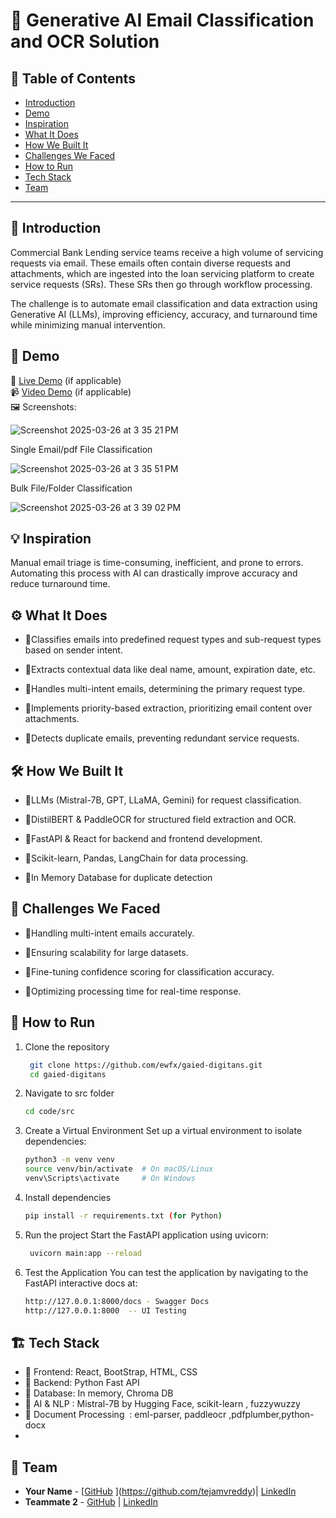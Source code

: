 # 🚀 Generative AI Email Classification and OCR Solution

## 📌 Table of Contents
- [Introduction](#introduction)
- [Demo](#demo)
- [Inspiration](#inspiration)
- [What It Does](#what-it-does)
- [How We Built It](#how-we-built-it)
- [Challenges We Faced](#challenges-we-faced)
- [How to Run](#how-to-run)
- [Tech Stack](#tech-stack)
- [Team](#team)

---

## 🎯 Introduction
Commercial Bank Lending service teams receive a high volume of servicing requests via email. These emails often contain diverse requests and attachments, which are ingested into the loan servicing platform to create service requests (SRs). These SRs then go through workflow processing.

The challenge is to automate email classification and data extraction using Generative AI (LLMs), improving efficiency, accuracy, and turnaround time while minimizing manual intervention. 
## 🎥 Demo
🔗 [Live Demo](#) (if applicable)  
📹 [Video Demo](#) (if applicable)  
🖼️ Screenshots:

![Screenshot 2025-03-26 at 3 35 21 PM](https://github.com/user-attachments/assets/3e0da19b-ad98-4dc3-b3c5-0235326b27a9)


Single Email/pdf File Classification

![Screenshot 2025-03-26 at 3 35 51 PM](https://github.com/user-attachments/assets/6385a10b-bea8-4eb3-a0de-c3865a43eeaa)


Bulk File/Folder Classification

![Screenshot 2025-03-26 at 3 39 02 PM](https://github.com/user-attachments/assets/9e4e70ce-2fa3-4be8-98ed-a2ac749b8905)


## 💡 Inspiration
Manual email triage is time-consuming, inefficient, and prone to errors. Automating this process with AI can drastically improve accuracy and reduce turnaround time.

## ⚙️ What It Does

- 🔹Classifies emails into predefined request types and sub-request types based on sender intent.

- 🔹Extracts contextual data like deal name, amount, expiration date, etc.

- 🔹Handles multi-intent emails, determining the primary request type.

- 🔹Implements priority-based extraction, prioritizing email content over attachments.

- 🔹Detects duplicate emails, preventing redundant service requests.

## 🛠️ How We Built It

- 🔹LLMs (Mistral-7B, GPT, LLaMA, Gemini) for request classification.

- 🔹DistilBERT & PaddleOCR for structured field extraction and OCR.

- 🔹FastAPI & React for backend and frontend development.

- 🔹Scikit-learn, Pandas, LangChain for data processing.

- 🔹In Memory Database for duplicate detection



## 🚧 Challenges We Faced

- 🔹Handling multi-intent emails accurately.

- 🔹Ensuring scalability for large datasets.

- 🔹Fine-tuning confidence scoring for classification accuracy.

- 🔹Optimizing processing time for real-time response.

## 🏃 How to Run
1. Clone the repository  
   ```sh
    git clone https://github.com/ewfx/gaied-digitans.git
    cd gaied-digitans
     ```
2. Navigate to src folder
   ```sh
   cd code/src
   ```
3. Create a Virtual Environment
   Set up a virtual environment to isolate dependencies:
   ```sh
   python3 -m venv venv
   source venv/bin/activate  # On macOS/Linux
   venv\Scripts\activate     # On Windows
   ```
4. Install dependencies  
   ```sh
   pip install -r requirements.txt (for Python)
   ```
5. Run the project
   Start the FastAPI application using uvicorn:
   ```sh
    uvicorn main:app --reload
   ```
6. Test the Application
   You can test the application by navigating to the FastAPI interactive docs at:
   ```sh
   http://127.0.0.1:8000/docs - Swagger Docs
   http://127.0.0.1:8000  -- UI Testing
   ```
## 🏗️ Tech Stack
- 🔹 Frontend: React, BootStrap, HTML, CSS
- 🔹 Backend: Python Fast API 
- 🔹 Database: In memory, Chroma DB
- 🔹 AI & NLP : Mistral-7B by Hugging Face, scikit-learn , fuzzywuzzy
- 🔹 Document Processing  : eml-parser, paddleocr ,pdfplumber,python-docx
- 

## 👥 Team
- **Your Name** - [[GitHub](#) ](https://github.com/tejamvreddy)| [LinkedIn](#)
- **Teammate 2** - [GitHub](#) | [LinkedIn](#)
